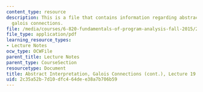 ```yaml
---
content_type: resource
description: This is a file that contains information regarding abstract interpretation,
  galois connections.
file: /media/courses/6-820-fundamentals-of-program-analysis-fall-2015/2c35a52b7d10dfc464dee38a7b706b59_MIT6_820F15_L19.pdf
file_type: application/pdf
learning_resource_types:
- Lecture Notes
ocw_type: OCWFile
parent_title: Lecture Notes
parent_type: CourseSection
resourcetype: Document
title: Abstract Interpretation, Galois Connections (cont.), Lecture 19
uid: 2c35a52b-7d10-dfc4-64de-e38a7b706b59
---
```

